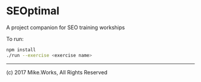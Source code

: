 # SEOptimal

A project companion for SEO training workships

To run:

```sh
npm install
./run --exercise <exercise name>
```

---
(c) 2017 Mike.Works, All Rights Reserved
